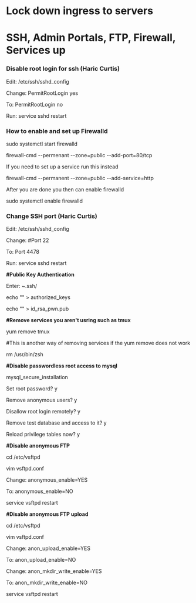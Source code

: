 # Lock down ingress to servers
# SSH, Admin Portals, FTP, Firewall, Services up



### Disable root login for ssh (Haric Curtis)

Edit: /etc/ssh/sshd_config

Change: PermitRootLogin yes

To: PermitRootLogin no

Run: service sshd restart



### How to enable and set up Firewalld 

sudo systemctl start firewalld

firewall-cmd --permenant --zone=public --add-port=80/tcp

If you need to set up a service run this instead

firewall-cmd --permanent --zone=public --add-service=http

After you are done you then can enable firewalld

sudo systemctl enable firewalld



### Change SSH port (Haric Curtis)

Edit: /etc/ssh/sshd_config

Change: #Port 22

To: Port 4478

Run: service sshd restart



**#Public Key Authentication**

Enter: ~.ssh/

echo "" > authorized_keys

echo "" > id_rsa_pwn.pub


**#Remove services you aren't usring such as tmux**

yum remove tmux

#This is another way of removing services if the yum remove does not work

rm /usr/bin/zsh 




**#Disable passwordless root access to mysql**

mysql_secure_installation

Set root password? y

Remove anonymous users? y

Disallow root login remotely? y

Remove test database and access to it? y

Reload privilege tables now? y

**#Disable anonymous FTP**

cd /etc/vsftpd

vim vsftpd.conf

Change: anonymous_enable=YES

To: anonymous_enable=NO

service vsftpd restart


**#Disable anonymous FTP upload**

cd /etc/vsftpd

vim vsftpd.conf

Change: anon_upload_enable=YES

To: anon_upload_enable=NO



Change: anon_mkdir_write_enable=YES

To: anon_mkdir_write_enable=NO

service vsftpd restart

